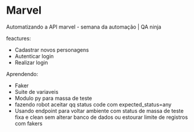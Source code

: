 # Marvel
Automatizando a API marvel - semana da automação | QA ninja

feactures:

- Cadastrar novos personagens
- Autenticar login 
- Realizar login 

Aprendendo:

- Faker 
- Suite de variaveis 
- Modulo py para massa de teste
- fazendo robot aceitar qq status code com expected_status=any  
- Usando endpoint para voltar ambiente com status de massa de teste fixa e clean sem alterar banco de dados ou estourar limite de registros com fakers
